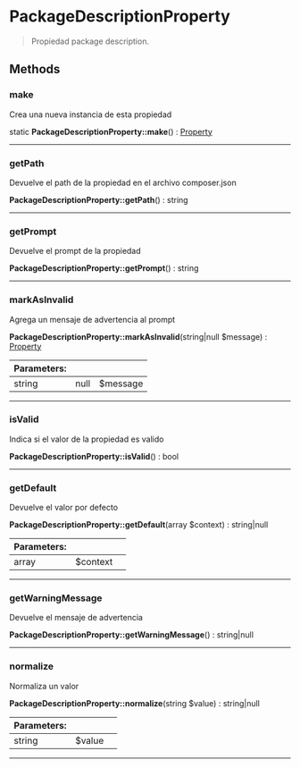 
                                                                                                                                            
    
# PackageDescriptionProperty


> Propiedad package description.
>
> 








## Methods

### make
Crea una nueva instancia de esta propiedad


static **PackageDescriptionProperty::make**() : [Property](../../../../../Property.md)



---


### getPath
Devuelve el path de la propiedad en el archivo composer.json


**PackageDescriptionProperty::getPath**() : string



---


### getPrompt
Devuelve el prompt de la propiedad


**PackageDescriptionProperty::getPrompt**() : string



---


### markAsInvalid
Agrega un mensaje de advertencia al prompt


**PackageDescriptionProperty::markAsInvalid**(string|null $message) : [Property](../../../../../Property.md)


|Parameters: | | |
| --- | --- | --- |
|string|null |$message |  |

---


### isValid
Indica si el valor de la propiedad es valido


**PackageDescriptionProperty::isValid**() : bool



---


### getDefault
Devuelve el valor por defecto


**PackageDescriptionProperty::getDefault**(array $context) : string|null


|Parameters: | | |
| --- | --- | --- |
|array |$context |  |

---


### getWarningMessage
Devuelve el mensaje de advertencia


**PackageDescriptionProperty::getWarningMessage**() : string|null



---


### normalize
Normaliza un valor


**PackageDescriptionProperty::normalize**(string $value) : string|null


|Parameters: | | |
| --- | --- | --- |
|string |$value |  |

---


                                                                                                                                                                                                                                                                                                                                                                                                            
    
                                                                                                                                                                                                                                                                             
                